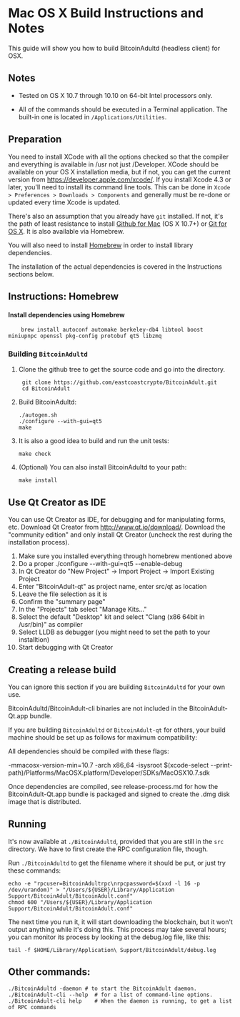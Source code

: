 Mac OS X Build Instructions and Notes
====================================
This guide will show you how to build BitcoinAdultd (headless client) for OSX.

Notes
-----

* Tested on OS X 10.7 through 10.10 on 64-bit Intel processors only.

* All of the commands should be executed in a Terminal application. The
built-in one is located in `/Applications/Utilities`.

Preparation
-----------

You need to install XCode with all the options checked so that the compiler
and everything is available in /usr not just /Developer. XCode should be
available on your OS X installation media, but if not, you can get the
current version from https://developer.apple.com/xcode/. If you install
Xcode 4.3 or later, you'll need to install its command line tools. This can
be done in `Xcode > Preferences > Downloads > Components` and generally must
be re-done or updated every time Xcode is updated.

There's also an assumption that you already have `git` installed. If
not, it's the path of least resistance to install [Github for Mac](https://mac.github.com/)
(OS X 10.7+) or
[Git for OS X](https://code.google.com/p/git-osx-installer/). It is also
available via Homebrew.

You will also need to install [Homebrew](http://brew.sh) in order to install library
dependencies.

The installation of the actual dependencies is covered in the Instructions
sections below.

Instructions: Homebrew
----------------------

#### Install dependencies using Homebrew

        brew install autoconf automake berkeley-db4 libtool boost miniupnpc openssl pkg-config protobuf qt5 libzmq

### Building `BitcoinAdultd`

1. Clone the github tree to get the source code and go into the directory.

        git clone https://github.com/eastcoastcrypto/BitcoinAdult.git
        cd BitcoinAdult

2.  Build BitcoinAdultd:

        ./autogen.sh
        ./configure --with-gui=qt5
        make

3.  It is also a good idea to build and run the unit tests:

        make check

4.  (Optional) You can also install BitcoinAdultd to your path:

        make install

Use Qt Creator as IDE
------------------------
You can use Qt Creator as IDE, for debugging and for manipulating forms, etc.
Download Qt Creator from http://www.qt.io/download/. Download the "community edition" and only install Qt Creator (uncheck the rest during the installation process).

1. Make sure you installed everything through homebrew mentioned above
2. Do a proper ./configure --with-gui=qt5 --enable-debug
3. In Qt Creator do "New Project" -> Import Project -> Import Existing Project
4. Enter "BitcoinAdult-qt" as project name, enter src/qt as location
5. Leave the file selection as it is
6. Confirm the "summary page"
7. In the "Projects" tab select "Manage Kits..."
8. Select the default "Desktop" kit and select "Clang (x86 64bit in /usr/bin)" as compiler
9. Select LLDB as debugger (you might need to set the path to your installtion)
10. Start debugging with Qt Creator

Creating a release build
------------------------
You can ignore this section if you are building `BitcoinAdultd` for your own use.

BitcoinAdultd/BitcoinAdult-cli binaries are not included in the BitcoinAdult-Qt.app bundle.

If you are building `BitcoinAdultd` or `BitcoinAdult-qt` for others, your build machine should be set up
as follows for maximum compatibility:

All dependencies should be compiled with these flags:

 -mmacosx-version-min=10.7
 -arch x86_64
 -isysroot $(xcode-select --print-path)/Platforms/MacOSX.platform/Developer/SDKs/MacOSX10.7.sdk

Once dependencies are compiled, see release-process.md for how the BitcoinAdult-Qt.app
bundle is packaged and signed to create the .dmg disk image that is distributed.

Running
-------

It's now available at `./BitcoinAdultd`, provided that you are still in the `src`
directory. We have to first create the RPC configuration file, though.

Run `./BitcoinAdultd` to get the filename where it should be put, or just try these
commands:

    echo -e "rpcuser=BitcoinAdultrpc\nrpcpassword=$(xxd -l 16 -p /dev/urandom)" > "/Users/${USER}/Library/Application Support/BitcoinAdult/BitcoinAdult.conf"
    chmod 600 "/Users/${USER}/Library/Application Support/BitcoinAdult/BitcoinAdult.conf"

The next time you run it, it will start downloading the blockchain, but it won't
output anything while it's doing this. This process may take several hours;
you can monitor its process by looking at the debug.log file, like this:

    tail -f $HOME/Library/Application\ Support/BitcoinAdult/debug.log

Other commands:
-------

    ./BitcoinAdultd -daemon # to start the BitcoinAdult daemon.
    ./BitcoinAdult-cli --help  # for a list of command-line options.
    ./BitcoinAdult-cli help    # When the daemon is running, to get a list of RPC commands
